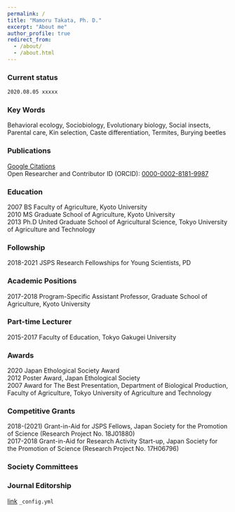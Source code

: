 ```yaml
---
permalink: /
title: "Mamoru Takata, Ph. D."
excerpt: "About me"
author_profile: true
redirect_from: 
  - /about/
  - /about.html
---
```


### Current status
```markdown
2020.08.05 xxxxx
```

### Key Words
Behavioral ecology, Sociobiology, Evolutionary biology, Social insects, Parental care, Kin selection, Caste differentiation, Termites, Burying beetles

### Publications
[Google Citations](https://scholar.google.com/citations?user=1fHBRKMAAAAJ)  
Open Researcher and Contributor ID (ORCID): [0000-0002-8181-9987](https://orcid.org/0000-0002-8181-9987)  

### Education
2007     BS Faculty of Agriculture, Kyoto University  
2010     MS Graduate School of Agriculture, Kyoto University  
2013     Ph.D United Graduate School of Agricultural Science, Tokyo University of Agriculture and Technology  

### Followship
2018-2021     JSPS Research Fellowships for Young Scientists, PD  

### Academic Positions
2017-2018  Program-Specific Assistant Professor, Graduate School of Agriculture, Kyoto University  

### Part-time Lecturer
2015-2017     Faculty of Education, Tokyo Gakugei University  

### Awards
2020     Japan Ethological Society Award  
2012     Poster Award, Japan Ethological Society  
2007     Award for The Best Presentation, Department of Biological Production, Faculty of Agriculture, Tokyo University of Agriculture and Technology  

### Competitive Grants
2018-(2021) Grant-in-Aid for JSPS Fellows, Japan Society for the Promotion of Science (Research Project No. 18J01880)  
2017-2018 Grant-in-Aid for Research Activity Start-up, Japan Society for the Promotion of Science (Research Project No. 17H06796)


### Society Committees

### Journal Editorship


[link](https://xxxx)
 `_config.yml`
